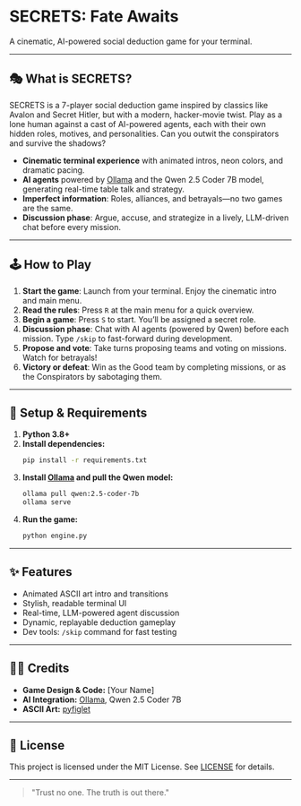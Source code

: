 # SECRETS: Fate Awaits

A cinematic, AI-powered social deduction game for your terminal.

---

## 🎭 What is SECRETS?

SECRETS is a 7-player social deduction game inspired by classics like Avalon and Secret Hitler, but with a modern, hacker-movie twist. Play as a lone human against a cast of AI-powered agents, each with their own hidden roles, motives, and personalities. Can you outwit the conspirators and survive the shadows?

- **Cinematic terminal experience** with animated intros, neon colors, and dramatic pacing.
- **AI agents** powered by [Ollama](https://ollama.com/) and the Qwen 2.5 Coder 7B model, generating real-time table talk and strategy.
- **Imperfect information**: Roles, alliances, and betrayals—no two games are the same.
- **Discussion phase**: Argue, accuse, and strategize in a lively, LLM-driven chat before every mission.

---

## 🕹️ How to Play

1. **Start the game**: Launch from your terminal. Enjoy the cinematic intro and main menu.
2. **Read the rules**: Press `R` at the main menu for a quick overview.
3. **Begin a game**: Press `S` to start. You’ll be assigned a secret role.
4. **Discussion phase**: Chat with AI agents (powered by Qwen) before each mission. Type `/skip` to fast-forward during development.
5. **Propose and vote**: Take turns proposing teams and voting on missions. Watch for betrayals!
6. **Victory or defeat**: Win as the Good team by completing missions, or as the Conspirators by sabotaging them.

---

## 🚀 Setup & Requirements

1. **Python 3.8+**
2. **Install dependencies:**
   ```bash
   pip install -r requirements.txt
   ```
3. **Install [Ollama](https://ollama.com/download) and pull the Qwen model:**
   ```bash
   ollama pull qwen:2.5-coder-7b
   ollama serve
   ```
4. **Run the game:**
   ```bash
   python engine.py
   ```

---

## ✨ Features

- Animated ASCII art intro and transitions
- Stylish, readable terminal UI
- Real-time, LLM-powered agent discussion
- Dynamic, replayable deduction gameplay
- Dev tools: `/skip` command for fast testing

---

## 🧑‍💻 Credits

- **Game Design & Code:** [Your Name]
- **AI Integration:** [Ollama](https://ollama.com/), Qwen 2.5 Coder 7B
- **ASCII Art:** [pyfiglet](https://github.com/pwaller/pyfiglet)

---

## 📜 License

This project is licensed under the MIT License. See [LICENSE](LICENSE) for details.

---

> "Trust no one. The truth is out there." 